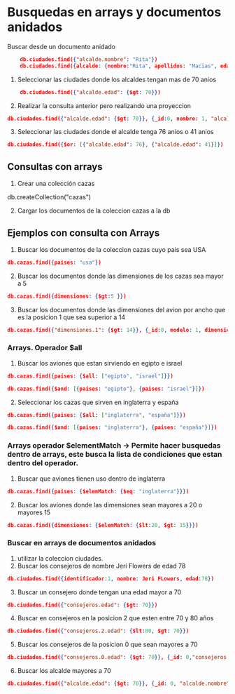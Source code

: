 # Busquedas en arrays y documentos anidados

Buscar desde un documento anidado

```json
    db.ciudades.find({"alcalde.nombre": "Rita"})
    db.ciudades.find({alcalde: {nombre:"Rita", apellidos: "Macias", edad: 57}})
```

1. Seleccionar las ciudades donde los alcaldes tengan mas de 70 anios

```json
    db.ciudades.find({"alcalde.edad": {$gt: 70}})
```

2. Realizar la consulta anterior pero realizando una proyeccion

```json
db.ciudades.find({"alcalde.edad": {$gt: 70}}, {_id:0, nombre: 1, "alcalde.edad": 1})
```

3. Seleccionar las ciudades donde el alcalde tenga 76 anios o 41 anios

```json
db.ciudades.find({$or: [{"alcalde.edad": 76}, {"alcalde.edad": 41}]})
```

## Consultas con arrays

1. Crear una colección cazas

db.createCollection("cazas")

2. Cargar los documentos de la coleccion cazas a la db

## Ejemplos con consulta con Arrays

1. Buscar los documentos de la coleccion cazas cuyo pais sea USA

```json
db.cazas.find({paises: "usa"})
```

2. Buscar los documentos donde las dimensiones de los cazas sea mayor a 5

```json
db.cazas.find({dimensiones: {$gt:5 }})
```

3. Buscar los documentos donde las dimensiones del avion por ancho que es la posicion 1
que sea superior a 14
```json
db.cazas.find({"dimensiones.1": {$gt: 14}}, {_id:0, modelo: 1, dimensiones: 1})
```

### Arrays. Operador $all

1. Buscar los aviones que estan sirviendo en egipto e israel

```json
db.cazas.find({paises: {$all: ["egipto", "israel"]}})

db.cazas.find({$and: [{paises: "egipto"}, {paises: "israel"}]})
```

2. Seleccionar los cazas que sirven en inglaterra y españa 

```json
db.cazas.find({paises: {$all: ["inglaterra", "españa"]}})

db.cazas.find({$and: [{paises: "inglaterra"}, {paises: "españa"}]})
```
### Arrays operador $elementMatch -> Permite hacer busquedas dentro de arrays, este busca la lista de condiciones que estan dentro del operador.

1. Buscar que aviones tienen uso dentro de inglaterra

```json
db.cazas.find({paises: {$elemMatch: {$eq: "inglaterra"}}})
```

2. Buscar los aviones donde las dimensiones sean mayores a 20 o mayores  15

```json
db.cazas.find({dimensiones: {$elemMatch: {$lt:20, $gt: 15}}})
```

### Buscar en arrays de documentos anidados 

1. utilizar la coleccion ciudades.
2. Buscar los consejeros de nombre Jeri Flowers de edad 78
```json
db.ciudades.find({identificador:1, nombre: Jeri FLowers, edad:78})
```
3. Buscar un consejero donde tengan una edad mayor a 70 
```json
db.ciudades.find({"consejeros.edad": {$gt: 70}})
```

4. Buscar en consejeros en la posicion 2 que esten entre 70 y 80 años
```json
db.ciudades.find({"consejeros.2.edad": {$lt:80, $gt: 70}})
```

5. Buscar los consejeros de la posicion 0 que sean mayores a 70
```json
db.ciudades.find({"consejeros.0.edad": {$gt: 70}}, {_id: 0,"consejeros.identificador": 1, "consejeros.nombre": 1, "consejeros.edad": 1})
```
6. Buscar los alcalde mayores a 70
```json
db.ciudades.find({"alcalde.edad": {$gt: 70}}, {_id: 0, "alcalde.nombre": 1, "alcalde.edad": 1})
```
